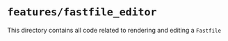 # `features/fastfile_editor`

This directory contains all code related to rendering and editing a `Fastfile`
